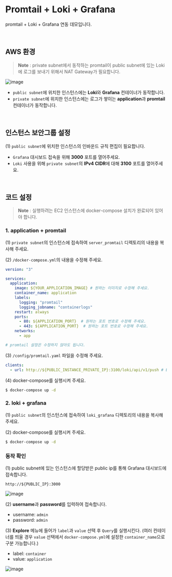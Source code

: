 Promtail + Loki + Grafana 
===

promtail + Loki + Grafana 연동 데모입니다.

<br>

AWS 환경
---
> **Note** : private subnet에서 동작하는 promtail이 public subnet에 있는 Loki에 로그를 보내기 위해서 NAT Gateway가 필요합니다.

![image](https://github.com/Chaerim1001/loki_grafana_demo/assets/89819254/5af7c0bd-0f19-4a41-99be-c86e129bda36)

- `public subnet`에 위치한 인스턴스에는 **Loki**와 **Grafana** 컨테이너가 동작합니다.
- `private subnet`에 위치한 인스턴스에는 로그가 쌓이는 **application**과 **promtail** 컨테이너가 동작합니다.

<br>

인스턴스 보안그룹 설정
---
(1) `public subnet`에 위치한 인스턴스의 인바운드 규칙 편집이 필요합니다.
- `Grafana` 대시보드 접속을 위해 **3000** 포트를 열어주세요.
- `Loki` 사용을 위해 `private subnet`의 **IPv4 CIDR**에 대해 **3100** 포트를 열어주세요. 


<br>

코드 설정  
---
> **Note** : 실행하려는 EC2 인스턴스에 docker-compose 설치가 완료되어 있어야 합니다.

### 1. application + promtail
(1) `private subnet`의 인스턴스에 접속하여 `server_promtail` 디렉토리의 내용을 복사해 주세요.

(2) `/docker-compose.yml`의 내용을 수정해 주세요.

```yml
version: "3"

services:
  application:
    image: ${YOUR_APPLICATION_IMAGE} # 원하는 이미지로 수정해 주세요.
    container_name: application
    labels:
      logging: "promtail"
      logging_jobname: "containerlogs"
    restart: always
    ports:
      - 80: ${APPLICATION_PORT}  # 원하는 포트 번호로 수정해 주세요.
      - 443: ${APPLICATION_PORT}  # 원하는 포트 번호로 수정해 주세요.
    networks:
      - app

# promtail 설정은 수정하지 않아도 됩니다.
```

(3) `/config/promtail.yaml` 파일을 수정해 주세요.

```yml
clients:
  - url: http://${PUBLIC_INSTANCE_PRIVATE_IP}:3100/loki/api/v1/push # EC2 인스턴스의 private_ip 주소로 수정해 주세요.
```

(4) docker-compose를 실행시켜 주세요.
```bash
$ docker-compose up -d
```

### 2. loki + grafana
(1) `public subnet`의 인스턴스에 접속하여 `loki_grafana` 디렉토리의 내용을 복사해 주세요.

(2) docker-compose를 실행시켜 주세요.
```bash
$ docker-compose up -d
```

### 동작 확인
(1) public subnet에 있는 인스턴스에 할당받은 public ip를 통해 Grafana 대시보드에 접속합니다.
```
http://${PUBLIC_IP}:3000
```
![image](https://github.com/Chaerim1001/loki_grafana_demo/assets/89819254/aeaf0676-a9fa-4eda-853b-4fbb99451407)


(2) **username**과 **password**를 입력하여 접속합니다.
- username: `admin`
- password: `admin`


(3) **Explore** 메뉴에 들어가 `label`과 `value` 선택 후 `Query`를 실행시킨다. (여러 컨테이너를 띄울 경우 `value` 선택에서 `docker-compose.yml`에 설정한 `container_name`으로 구분 가능합니다.)

- label: `container`
- value: `application`


![image](https://github.com/Chaerim1001/loki_grafana_demo/assets/89819254/a36f5e75-016b-45d0-a463-4ae0ddc9668e)


